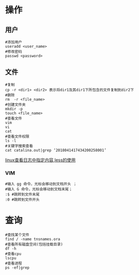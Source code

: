 # 操作

## 用户

```shell
#添加用户
useradd <user_name>
#修改密码
passwd <password>
```

## 文件

```shell
#复制
cp -r <dir1> <dir2> 表示将dir1及其dir1下所包含的文件复制到dir2下
#删除
rm  -r <file_name>
#创建文件夹
mkdir -p
touch <file_name>
#查看文件
vim
vi
cat
#查看文件权限
ls -l
#关键字搜索查看
cat catalina.out|grep ‘2018041417434200258001’
```

[linux查看日志中指定内容,less的使用](https://blog.csdn.net/weixin_43944305/article/details/102577577)

### VIM

```shell
#输入 gg 命令，光标会移动到文档开头 ；
#输入 G 命令，光标会移动到文档末尾；
:$ #跳转到文件末尾
:0 #跳转到文件开头
```



# 查询

```shell
#查找某个文件
find / -name tnsnames.ora
#查看所有磁盘空间(包括挂载目录)
df -h
#查看cpu
lscpu
#查看进程
ps -ef|grep 
```

